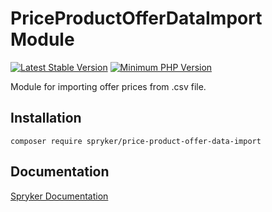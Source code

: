 # PriceProductOfferDataImport Module
[![Latest Stable Version](https://poser.pugx.org/spryker/price-product-offer-data-import/v/stable.svg)](https://packagist.org/packages/spryker/price-product-offer-data-import)
[![Minimum PHP Version](https://img.shields.io/badge/php-%3E%3D%207.3-8892BF.svg)](https://php.net/)

Module for importing offer prices from .csv file.

## Installation

```
composer require spryker/price-product-offer-data-import
```

## Documentation

[Spryker Documentation](https://academy.spryker.com/developing_with_spryker/module_guide/modules.html)
